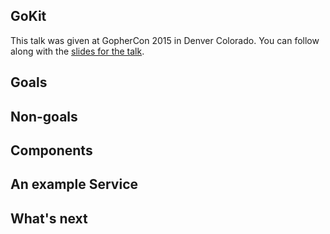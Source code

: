 <!--
{
"name" : "gokit",
"version" : "0.1",
"title" : "Go kit: A Standard Library for Distributed Programming",
"description" : "TBD",
"homepage" : "https://github.com/gophercon/2015-talks/blob/master/Go%20kit/go-kit.pdf",
"canonicalSource" : "https://github.com/gophercon/2015-talks/blob/master/Go%20kit/go-kit.pdf",
"freshnessDate" : 2015-07-08,
"license" : "All Rights Reserved"
}
-->

<!-- @section -->

## GoKit

This talk was given at GopherCon 2015 in Denver Colorado. You can follow along with the [slides for the talk](https://github.com/gophercon/2015-talks/blob/master/Go%20kit/go-kit.pdf).


<!-- @asset, "contentType": "outlearn/video", "provider": "youtube", "url": "https://www.youtube.com/embed/1AjaZi4QuGo?end=355" -->

<!-- @section -->

## Goals

<!-- @asset, "contentType": "outlearn/video", "provider": "youtube", "url": "https://www.youtube.com/embed/1AjaZi4QuGo?start=355&end=486" -->

<!-- @section -->

## Non-goals

<!-- @asset, "contentType": "outlearn/video", "provider": "youtube", "url": "https://www.youtube.com/embed/1AjaZi4QuGo?start=486&end=588" -->

<!-- @section -->

## Components

<!-- @asset, "contentType": "outlearn/video", "provider": "youtube", "url": "https://www.youtube.com/embed/1AjaZi4QuGo?start=588&end=994" -->

<!-- @section -->

## An example Service

<!-- @asset, "contentType": "outlearn/video", "provider": "youtube", "url": "https://www.youtube.com/embed/1AjaZi4QuGo?start=994&end=1367" -->

<!-- @section -->

## What's next

<!-- @asset, "contentType": "outlearn/video", "provider": "youtube", "url": "https://www.youtube.com/embed/1AjaZi4QuGo?start=1367" -->
